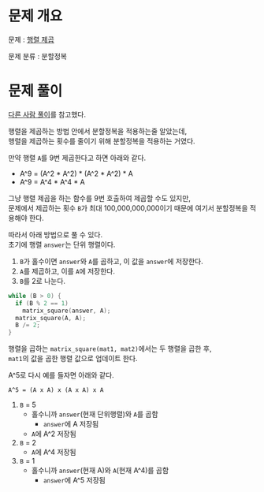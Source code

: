 # 문제 개요

문제 : [행렬 제곱](https://www.acmicpc.net/problem/10830)

문제 분류 : 분할정복

# 문제 풀이

[다른 사람 풀이](https://cocoon1787.tistory.com/293)를 참고했다.

행렬을 제곱하는 방법 안에서 분할정복을 적용하는줄 알았는데,  
행렬을 제곱하는 횟수를 줄이기 위해 분할정복을 적용하는 거였다.

만약 행렬 `A`를 9번 제곱한다고 하면 아래와 같다.

- A^9 = (A^2 \* A^2) \* (A^2 \* A^2) \* A
- A^9 = A^4 \* A^4 \* A

그냥 행렬 제곱을 하는 함수를 9번 호출하여 제곱할 수도 있지만,  
문제에서 제곱하는 횟수 `B`가 최대 100,000,000,000이기 때문에 여기서 분할정복을 적용해야 한다.

따라서 아래 방법으로 풀 수 있다.  
초기에 행렬 `answer`는 단위 행렬이다.

1. `B`가 홀수이면 `answer`와 `A`를 곱하고, 이 값을 `answer`에 저장한다.
2. `A`를 제곱하고, 이를 `A`에 저장한다.
3. `B`를 2로 나눈다.

```cpp
while (B > 0) {
  if (B % 2 == 1)
    matrix_square(answer, A);
  matrix_square(A, A);
  B /= 2;
}
```

행렬을 곱하는 `matrix_square(mat1, mat2)`에서는 두 행렬을 곱한 후,  
`mat1`의 값을 곱한 행렬 값으로 업데이트 한다.

A^5로 다시 예를 들자면 아래와 같다.

```plain
A^5 = (A x A) x (A x A) x A
```

1. `B` = 5
   - 홀수니까 `answer`(현재 단위행렬)와 `A`를 곱함
     - `answer`에 A 저장됨
   - `A`에 A^2 저장됨
2. `B` = 2
   - `A`에 A^4 저장됨
3. `B` = 1
   - 홀수니까 `answer`(현재 A)와 `A`(현재 A^4)를 곱함
     - `answer`에 A^5 저장됨
